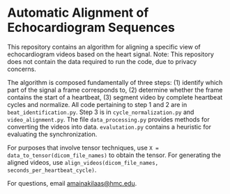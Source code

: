 # Automatic Alignment of Echocardiogram Sequences

This repository contains an algorithm for aligning a specific view of echocardiogram videos based on the heart signal. Note: This repository does not contain the data required to run the code, due to privacy concerns.

The algorithm is composed fundamentally of three steps: (1) identify which part of the signal a frame corresponds to, (2) determine whether the frame contains the start of a heartbeat, (3) segment video by complete heartbeat cycles and normalize. All code pertaining to step 1 and 2 are in `beat_identification.py`. Step 3 is in `cycle_normalization.py` and `video_alignment.py`. The file `data_processing.py` provides methods for converting the videos into data. `evalutation.py` contains a heuristic for evaluating the synchronization.

For purposes that involve tensor techniques, use `X = data_to_tensor(dicom_file_names)` to obtain the tensor. For generating the aligned videos, use `align_videos(dicom_file_names, seconds_per_heartbeat_cycle)`.

For questions, email amainakilaas@hmc.edu.
